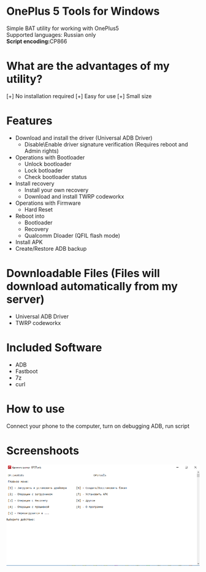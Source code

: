 # OnePlus 5 Tools for Windows

Simple BAT utility for working with OnePlus5
<br>Supported languages: Russian only
<br>
<b>Script encoding:</b>СP866 
# What are the advantages of my utility?
[+] No installation required
[+] Easy for use
[+] Small size
# Features
* Download and install the driver (Universal ADB Driver)
  * Disable\Enable driver signature verification (Requires reboot and Admin rights)
* Operations with Bootloader
  * Unlock bootloader
  * Lock botloader
  * Check bootloader status
* Install recovery
  * Install your own recovery
  * Download and install TWRP codeworkx
* Operations with Firmware
  * Hard Reset
* Reboot into
  * Bootloader
  * Recovery
  * Qualcomm Dloader (QFIL flash mode)
* Install APK
* Create/Restore ADB backup
# Downloadable Files (Files will download automatically from my server)
* Universal ADB Driver
* TWRP codeworkx
# Included Software
* ADB
* Fastboot
* 7z
* curl
# How to use
Connect your phone to the computer, turn on debugging ADB, run script
# Screenshoots
<img src="https://raw.githubusercontent.com/drleo6565/oneplus_tools/master/screenshot.PNG" alt="image" border="0"></img>

